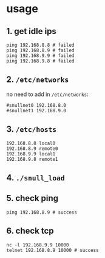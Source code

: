 # usage

## 1. get idle ips

    ping 192.168.8.8 # failed
    ping 192.168.8.9 # failed
    ping 192.168.9.9 # failed
    ping 192.168.9.8 # failed

## 2. `/etc/networks`

no need to add in `/etc/networks`:

    #snullnet0 192.168.8.0
    #snullnet1 192.168.9.0

## 3. `/etc/hosts`

    192.168.8.8 local0
    192.168.8.9 remote0
    192.168.9.9 local1
    192.168.9.8 remote1

## 4. `./snull_load`

## 5. check ping

    ping 192.168.8.9 # success

## 6. check tcp

    nc -l 192.168.9.9 10000
    telnet 192.168.8.9 10000 # success


